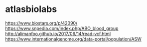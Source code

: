 # atlasbiolabs

https://www.biostars.org/p/42090/
https://www.snpedia.com/index.php/ABO_blood_group
http://alimanfoo.github.io/2017/06/14/read-vcf.html
https://www.internationalgenome.org/data-portal/population/ASW
